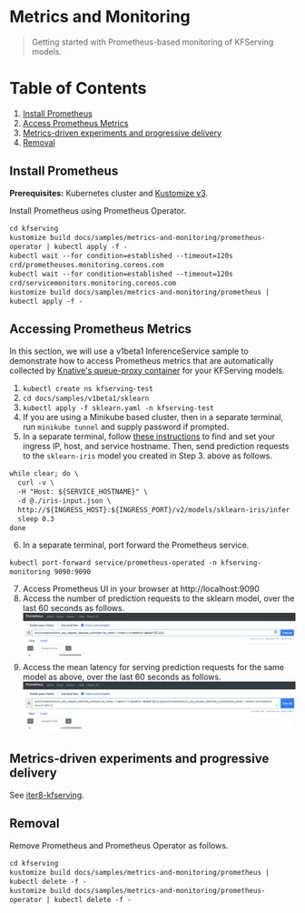# Metrics and Monitoring

> Getting started with Prometheus-based monitoring of KFServing models.

# Table of Contents
1. [Install Prometheus](#install-prometheus)
2. [Access Prometheus Metrics](#access-prometheus-metrics)
3. [Metrics-driven experiments and progressive delivery](#metrics-driven-experiments-and-progressive-delivery)
4. [Removal](#removal)

## Install Prometheus

**Prerequisites:** Kubernetes cluster and [Kustomize v3](https://kubectl.docs.kubernetes.io/installation/kustomize/).

Install Prometheus using Prometheus Operator.

```shell
cd kfserving
kustomize build docs/samples/metrics-and-monitoring/prometheus-operator | kubectl apply -f -
kubectl wait --for condition=established --timeout=120s crd/prometheuses.monitoring.coreos.com
kubectl wait --for condition=established --timeout=120s crd/servicemonitors.monitoring.coreos.com
kustomize build docs/samples/metrics-and-monitoring/prometheus | kubectl apply -f -
```

## Accessing Prometheus Metrics
In this section, we will use a v1beta1 InferenceService sample to demonstrate how to access Prometheus metrics that are automatically collected by [Knative's queue-proxy container](https://knative.dev) for your KFServing models.

1. `kubectl create ns kfserving-test`
2. `cd docs/samples/v1beta1/sklearn`
3. `kubectl apply -f sklearn.yaml -n kfserving-test`
4. If you are using a Minikube based cluster, then in a separate terminal, run `minikube tunnel` and supply password if prompted.
5. In a separate terminal, follow [these instructions](https://github.com/kubeflow/kfserving/blob/master/README.md#determine-the-ingress-ip-and-ports) to find and set your ingress IP, host, and service hostname. Then, send prediction requests to the `sklearn-iris` model you created in Step 3. above as follows.
```
while clear; do \
  curl -v \
  -H "Host: ${SERVICE_HOSTNAME}" \
  -d @./iris-input.json \
  http://${INGRESS_HOST}:${INGRESS_PORT}/v2/models/sklearn-iris/infer
  sleep 0.3
done
```
6. In a separate terminal, port forward the Prometheus service.
```shell
kubectl port-forward service/prometheus-operated -n kfserving-monitoring 9090:9090
```
7. Access Prometheus UI in your browser at http://localhost:9090
8. Access the number of prediction requests to the sklearn model, over the last 60 seconds as follows.
![Request count](requestcount.png)
9. Access the mean latency for serving prediction requests for the same model as above, over the last 60 seconds as follows.
![Request count](requestlatency.png)

## Metrics-driven experiments and progressive delivery
See [iter8-kfserving](https://github.com/iter8-tools/iter8-kfserving).

## Removal
Remove Prometheus and Prometheus Operator as follows.
```shell
cd kfserving
kustomize build docs/samples/metrics-and-monitoring/prometheus | kubectl delete -f -
kustomize build docs/samples/metrics-and-monitoring/prometheus-operator | kubectl delete -f -
```
